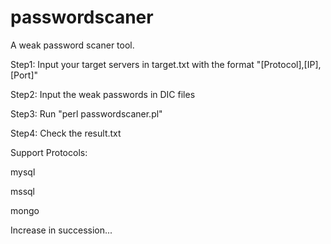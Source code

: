 # passwordscaner

A weak password scaner tool.

Step1: Input your target servers in target.txt with the format "[Protocol],[IP],[Port]"

Step2: Input the weak passwords in DIC files

Step3: Run "perl passwordscaner.pl"

Step4: Check the result.txt




Support Protocols:

mysql

mssql

mongo

Increase in succession...

